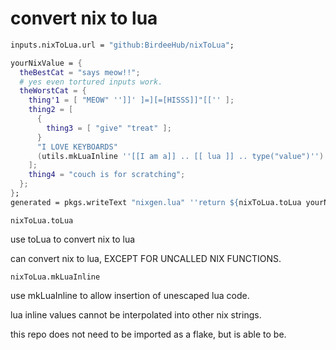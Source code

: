 # convert nix to lua

```nix
inputs.nixToLua.url = "github:BirdeeHub/nixToLua";
```

```nix
yourNixValue = {
  theBestCat = "says meow!!";
  # yes even tortured inputs work.
  theWorstCat = {
    thing'1 = [ "MEOW" '']]' ]=][=[HISSS]]"[['' ];
    thing2 = [
      {
        thing3 = [ "give" "treat" ];
      }
      "I LOVE KEYBOARDS"
      (utils.mkLuaInline ''[[I am a]] .. [[ lua ]] .. type("value")'')
    ];
    thing4 = "couch is for scratching";
  };
};
generated = pkgs.writeText "nixgen.lua" ''return ${nixToLua.toLua yourNixValue}'';
```

```nixToLua.toLua```

use toLua to convert nix to lua

can convert nix to lua, EXCEPT FOR UNCALLED NIX FUNCTIONS.

```nixToLua.mkLuaInline```

use mkLuaInline to allow insertion of unescaped lua code.

lua inline values cannot be interpolated into other nix strings.

this repo does not need to be imported as a flake, but is able to be.
